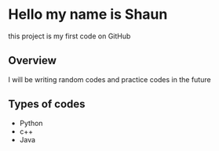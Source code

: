 # Hello my name is Shaun 
this project is my first code on GitHub

## Overview
I will be writing random codes and practice codes in the future

## Types of codes

- Python
- c++
- Java

